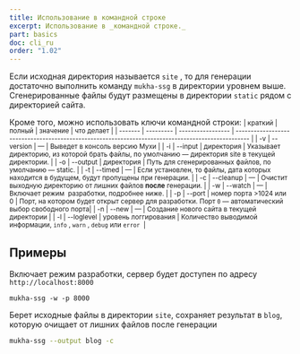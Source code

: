```yaml
---
title: Использование в командной строке
excerpt: Использование в _командной строке._
part: basics
doc: cli_ru
order: "1.02"
---
```


Если исходная директория называется `site` , то для генерации достаточно выполнить команду `mukha-ssg` в директории уровнем выше. Сгенерированные файлы будут размещены в директории `static` рядом с директорией сайта.

Кроме того, можно использовать ключи командной строки:
<small>
| краткий | полный    | значение          | что делает                                                                                         |
| ------- | --------- | ----------------- | -------------------------------------------------------------------------------------------------- |
| -v      | --version | —               | Выведет в консоль версию Мухи                                                                      |
| -i      | --input   | директория        | Указывает директорию, из которой брать файлы, по умолчанию — директория site в текущей директории. |
| -o      | --output  | директория        | Путь для сгенерированных файлов, по умолчанию — static.                                            |
| -t      | --timed   | —               | Если установлен, то файлы, дата которых находится в будущем, будут пропущены при генерации.        |
| -с      | --cleanup | —               | Очистит выходную директорию от лишних файлов **после** генерации.                                  |
| -w      | --watch   | —               | Включает режим  разработки, подробнее ниже.                                                        |
| -p      | --port    | номер порта >1024 или 0 | Порт, на котором будет открыт сервер для разработки. Порт `0` — автоматический выбор свободного порта|
| -n      | --new     | —               | Создание нового сайта в текущей директории                                                         |
| -l | <nobr>--loglevel</nobr> | уровень логгирования | Количество выводимой информации, `info` , `warn` , `debug` или  `error`   |
</small>

## Примеры

Включает режим разработки, сервер будет доступен по адресу `http://localhost:8000`

```shell
mukha-ssg -w -p 8000
```

Берет исходные файлы в директории `site`, сохраняет результат в `blog`, которую очищает от лишних файлов после генерации

```bash
mukha-ssg --output blog -c
```

